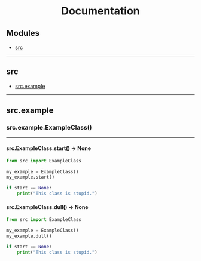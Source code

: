 <div align="center">
  
  # Documentation
  
</div>

## Modules

- [src](#src)

---

## src

- [src.example](#src.example)

---

## src.example

### src.example.ExampleClass()

---

#### src.ExampleClass.start() -> None

```python
from src import ExampleClass

my_example = ExampleClass()
my_example.start()

if start == None:
    print("This class is stupid.")
```

#### src.ExampleClass.dull() -> None

```python
from src import ExampleClass

my_example = ExampleClass()
my_example.dull()

if start == None:
    print("This class is stupid.")
```
